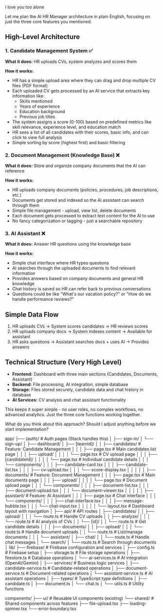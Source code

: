 I love you too alone

Let me plan the AI HR Manager architecture in plain English, focusing on just the three core features you mentioned.

## High-Level Architecture

### 1. Candidate Management System ✅
**What it does:** HR uploads CVs, system analyzes and scores them

**How it works:**
- HR has a simple upload area where they can drag and drop multiple CV files (PDF format)
- Each uploaded CV gets processed by an AI service that extracts key information like:
  - Skills mentioned
  - Years of experience
  - Education background
  - Previous job titles
- The system assigns a score (0-100) based on predefined metrics like skill relevance, experience level, and education match
- HR sees a list of all candidates with their scores, basic info, and can click to view full analysis
- Simple sorting by score (highest first) and basic filtering

### 2. Document Management (Knowledge Base) ❌
**What it does:** Store and organize company documents that the AI can reference

**How it works:**
- HR uploads company documents (policies, procedures, job descriptions, etc.)
- Documents get stored and indexed so the AI assistant can search through them
- Simple file management - upload, view list, delete documents
- Each document gets processed to extract text content for the AI to use
- No fancy categorization or tagging - just a searchable repository

### 3. AI Assistant ❌
**What it does:** Answer HR questions using the knowledge base

**How it works:**
- Simple chat interface where HR types questions
- AI searches through the uploaded documents to find relevant information
- Provides answers based on company documents and general HR knowledge
- Chat history is saved so HR can refer back to previous conversations
- Questions could be like "What's our vacation policy?" or "How do we handle performance reviews?"

## Simple Data Flow
1. HR uploads CVs → System scores candidates → HR reviews scores
2. HR uploads company docs → System indexes content → Available for assistant
3. HR asks questions → Assistant searches docs + uses AI → Provides answers

## Technical Structure (Very High Level)
- **Frontend:** Dashboard with three main sections (Candidates, Documents, Assistant)
- **Backend:** File processing, AI integration, simple database
- **Storage:** Files stored securely, candidate data and chat history in database
- **AI Services:** CV analysis and chat assistant functionality

This keeps it super simple - no user roles, no complex workflows, no advanced analytics. Just the three core functions working together.

What do you think about this approach? Should I adjust anything before we start implementation?


app/
├── (auth)/                          # Auth pages (Stack handles this)
│   ├── sign-in/
│   └── sign-up/
│
├── dashboard/
│   ├── [teamId]/
│   │   ├── candidates/              # Feature: Candidate Management
│   │   │   ├── page.tsx            # Main candidates list page
│   │   │   ├── upload/
│   │   │   │   └── page.tsx        # CV upload page
│   │   │   ├── [candidateId]/
│   │   │   │   └── page.tsx        # Individual candidate details
│   │   │   └── components/
│   │   │       ├── candidate-card.tsx
│   │   │       ├── candidate-list.tsx
│   │   │       ├── cv-upload.tsx
│   │   │       └── score-display.tsx
│   │   │
│   │   ├── documents/              # Feature: Document Management
│   │   │   ├── page.tsx            # Main documents page
│   │   │   ├── upload/
│   │   │   │   └── page.tsx        # Document upload page
│   │   │   └── components/
│   │   │       ├── document-list.tsx
│   │   │       ├── document-upload.tsx
│   │   │       └── document-viewer.tsx
│   │   │
│   │   ├── assistant/              # Feature: AI Assistant
│   │   │   ├── page.tsx            # Chat interface
│   │   │   └── components/
│   │   │       ├── chat-interface.tsx
│   │   │       ├── message-bubble.tsx
│   │   │       └── chat-input.tsx
│   │   │
│   │   └── layout.tsx              # Dashboard layout with navigation
│
├── api/                            # API routes
│   ├── candidates/
│   │   ├── upload/
│   │   │   └── route.ts            # Handle CV uploads
│   │   ├── analyze/
│   │   │   └── route.ts            # AI analysis of CVs
│   │   └── [id]/
│   │       └── route.ts            # Get candidate details
│   │
│   ├── documents/
│   │   ├── upload/
│   │   │   └── route.ts            # Handle document uploads
│   │   └── route.ts                # List/manage documents
│   │
│   └── assistant/
│       ├── chat/
│       │   └── route.ts            # Handle chat messages
│       └── search/
│           └── route.ts            # Search through documents
│
lib/
├── firebase/                       # Firebase configuration and services
│   ├── config.ts                   # Firebase setup
│   ├── storage.ts                  # File storage operations
│   ├── firestore.ts               # Database operations
│   └── ai-services.ts              # AI integration (OpenAI/Gemini)
│
├── services/                       # Business logic services
│   ├── candidate-service.ts        # Candidate-related operations
│   ├── document-service.ts         # Document-related operations
│   └── assistant-service.ts        # AI assistant operations
│
├── types/                          # TypeScript type definitions
│   ├── candidate.ts
│   ├── document.ts
│   └── chat.ts
│
└── utils.ts                        # Utility functions

components/
├── ui/                             # Reusable UI components (existing)
└── shared/                         # Shared components across features
    ├── file-upload.tsx
    ├── loading-spinner.tsx
    └── error-boundary.tsx